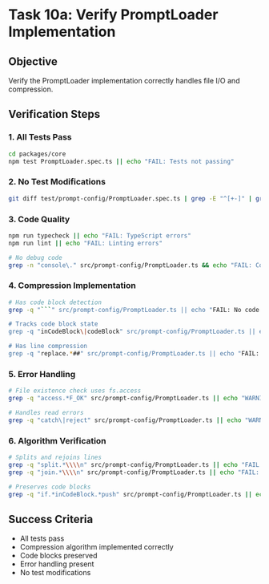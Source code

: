 # Task 10a: Verify PromptLoader Implementation

## Objective

Verify the PromptLoader implementation correctly handles file I/O and compression.

## Verification Steps

### 1. All Tests Pass

```bash
cd packages/core
npm test PromptLoader.spec.ts || echo "FAIL: Tests not passing"
```

### 2. No Test Modifications

```bash
git diff test/prompt-config/PromptLoader.spec.ts | grep -E "^[+-]" | grep -v "^[+-]{3}" && echo "FAIL: Tests modified"
```

### 3. Code Quality

```bash
npm run typecheck || echo "FAIL: TypeScript errors"
npm run lint || echo "FAIL: Linting errors"

# No debug code
grep -n "console\." src/prompt-config/PromptLoader.ts && echo "FAIL: Console logs found"
```

### 4. Compression Implementation

```bash
# Has code block detection
grep -q "```" src/prompt-config/PromptLoader.ts || echo "FAIL: No code block detection"

# Tracks code block state
grep -q "inCodeBlock\|codeBlock" src/prompt-config/PromptLoader.ts || echo "FAIL: No code block tracking"

# Has line compression
grep -q "replace.*##" src/prompt-config/PromptLoader.ts || echo "FAIL: No header compression"
```

### 5. Error Handling

```bash
# File existence check uses fs.access
grep -q "access.*F_OK" src/prompt-config/PromptLoader.ts || echo "WARNING: Not using fs.access"

# Handles read errors
grep -q "catch\|reject" src/prompt-config/PromptLoader.ts || echo "WARNING: No error handling"
```

### 6. Algorithm Verification

```bash
# Splits and rejoins lines
grep -q "split.*\\\\n" src/prompt-config/PromptLoader.ts || echo "FAIL: Not splitting lines"
grep -q "join.*\\\\n" src/prompt-config/PromptLoader.ts || echo "FAIL: Not joining lines"

# Preserves code blocks
grep -q "if.*inCodeBlock.*push" src/prompt-config/PromptLoader.ts || echo "FAIL: Not preserving code"
```

## Success Criteria

- All tests pass
- Compression algorithm implemented correctly
- Code blocks preserved
- Error handling present
- No test modifications